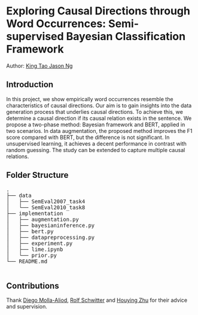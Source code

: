 # Exploring Causal Directions through Word Occurrences: Semi-supervised Bayesian Classification Framework
Author: [King Tao Jason Ng](https://www.linkedin.com/in/jasonkng/)

## Introduction

In this project, we show empirically word occurrences resemble the characteristics of causal directions. Our aim is to gain insights into the data generation process that underlies causal directions. To achieve this, we determine a causal direction if its causal relation exists in the sentence. We propose a two-phase method: Bayesian framework and BERT, applied in two scenarios. In data augmentation, the proposed method improves the F1 score compared with BERT, but the difference is not significant. In unsupervised learning, it achieves a decent performance in contrast with random guessing. The study can be extended to capture multiple causal relations.

## Folder Structure

<pre>
.
├── data
│   ├── SemEval2007_task4
│   └── SemEval2010_task8
├── implementation
│   ├── augmentation.py
│   ├── bayesianinference.py
│   ├── bert.py
│   ├── datapreprocessing.py
│   ├── experiment.py
│   ├── lime.ipynb
│   └── prior.py
└── README.md
    
</pre>

## Contributions

Thank [Diego Molla-Aliod](https://researchers.mq.edu.au/en/persons/diego-molla-aliod), [Rolf Schwitter](https://researchers.mq.edu.au/en/persons/rolf-schwitter) and [Houying Zhu](https://researchers.mq.edu.au/en/persons/houying-zhu) for their advice and supervision.